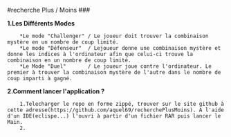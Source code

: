 #recherche Plus / Moins ###


**1.Les Différents Modes**

		*Le mode "Challenger" / Le joueur doit trouver la combinaison mystère en un nombre de coup limité.
		*Le mode "Défenseur"  / Lejoueur donne une combinaison mystère et donne les indices à l'ordinateur afin que celui-ci trouve la combinaison en un nombre de coup limité.
		*Le Mode "Duel"       / Le joueur joue contre l'ordinateur. Le premier à trouver la combinaison mystère de l'autre dans le nombre de coup imparti à gagné.
		
**2.Comment lancer l'application ?**

		1.Telecharger le repo en forme zippé, trouver sur le site github à cette adresse(https://github.com/aquel69/recherchePlusMoins). A l'aide d'un IDE(eclispe...) l'ouvri à partir d'un fichier RAR puis lancer le Main.
		2. 